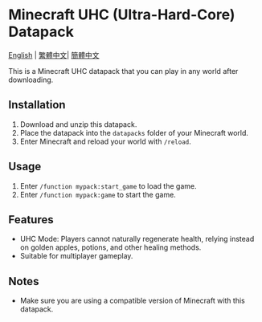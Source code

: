 
# Minecraft UHC (Ultra-Hard-Core) Datapack

[English](README.md) | [繁體中文](README_ZH_TW.md)| [簡體中文](README_ZH.md)

<!-- English content start -->

This is a Minecraft UHC datapack that you can play in any world after downloading.

## Installation

1. Download and unzip this datapack.
2. Place the datapack into the `datapacks` folder of your Minecraft world.
3. Enter Minecraft and reload your world with `/reload`.

## Usage

1. Enter `/function mypack:start_game` to load the game.
2. Enter `/function mypack:game` to start the game.

## Features

- UHC Mode: Players cannot naturally regenerate health, relying instead on golden apples, potions, and other healing methods.
- Suitable for multiplayer gameplay.

## Notes

- Make sure you are using a compatible version of Minecraft with this datapack.

<!-- English content end -->

<!-- Chinese content start -->
<!--
# Minecraft UHC (Ultra-Hard-Core) 資料包

這是一個 Minecraft UHC 資料包，下載後可以在任意世界遊玩。

## 安裝方法

1. 下載並解壓縮此資料包。
2. 將資料包放入你的 Minecraft 世界的 `datapacks` 資料夾內。
3. 進入 Minecraft 並重新載入你的世界 `/reload`。

## 使用方法

1. 輸入 `/function mypack:start_game` 來載入遊戲。
2. 輸入 `/function mypack:game` 來開始遊戲。

## 遊戲特色

- UHC 模式：玩家無法自然恢復生命，只能依靠金蘋果、藥水等恢復手段。
- 適用於多人遊玩。

## 注意事項

- 請確保你使用的 Minecraft 版本與此資料包相容。
-->
<!-- Chinese content end -->
